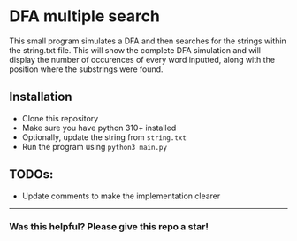 # DFA multiple search
This small program simulates a DFA and then searches for the strings within the string.txt file. This will show the complete DFA simulation and will display the number of occurences of every word inputted, along with the position where the substrings were found.
## Installation
- Clone this repository
- Make sure you have python 310+ installed
- Optionally, update the string from `string.txt`
- Run the program using `python3 main.py`

## TODOs:
- Update comments to make the implementation clearer

---

### Was this helpful? Please give this repo a star!

